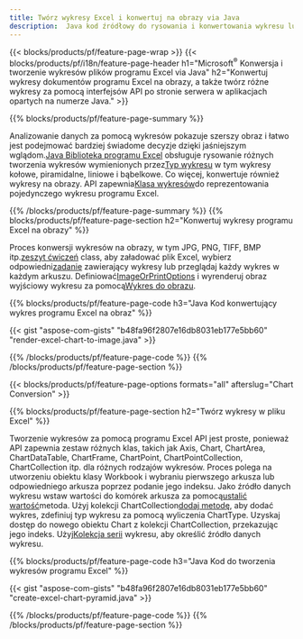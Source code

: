 ```yaml
---
title: Twórz wykresy Excel i konwertuj na obrazy via Java
description:  Java kod źródłowy do rysowania i konwertowania wykresu lub diagramu w programie Excel Microsoft przy użyciu biblioteki Java.
---
```

{{< blocks/products/pf/feature-page-wrap >}}
{{< blocks/products/pf/i18n/feature-page-header h1="Microsoft<sup>&reg;</sup> Konwersja i tworzenie wykresów plików programu Excel via Java" h2="Konwertuj wykresy dokumentów programu Excel na obrazy, a także twórz różne wykresy za pomocą interfejsów API po stronie serwera w aplikacjach opartych na numerze Java." >}}


{{% blocks/products/pf/feature-page-summary %}}

 Analizowanie danych za pomocą wykresów pokazuje szerszy obraz i łatwo jest podejmować bardziej świadome decyzje dzięki jaśniejszym wglądom.[Java Biblioteka programu Excel](/cells/pl/java/) obsługuje rysowanie różnych tworzenia wykresów wymienionych przez[Typ wykresu](https://reference.aspose.com/cells/java/com.aspose.cells/ChartType) w tym wykresy kołowe, piramidalne, liniowe i bąbelkowe. Co więcej, konwertuje również wykresy na obrazy. API zapewnia[Klasa wykresów](https://reference.aspose.com/cells/java/com.aspose.cells/Chart)do reprezentowania pojedynczego wykresu programu Excel.

{{% /blocks/products/pf/feature-page-summary %}}
{{% blocks/products/pf/feature-page-section h2="Konwertuj wykresy programu Excel na obrazy" %}}

 Proces konwersji wykresów na obrazy, w tym JPG, PNG, TIFF, BMP itp.[zeszyt ćwiczeń](https://reference.aspose.com/java/cells/com.aspose.cells/workbook) class, aby załadować plik Excel, wybierz odpowiedni[zadanie](https://reference.aspose.com/cells/java/com.aspose.cells/worksheet) zawierający wykresy lub przeglądaj każdy wykres w każdym arkuszu. Definiować[ImageOrPrintOptions](https://reference.aspose.com/cells/java/com.aspose.cells/ImageOrPrintOptions) i wyrenderuj obraz wyjściowy wykresu za pomocą[Wykres do obrazu](https://reference.aspose.com/cells/java/com.aspose.cells/chart#toImage(java.io.OutputStream,%20com.aspose.cells.ImageOrPrintOptions)).


{{% blocks/products/pf/feature-page-code h3="Java Kod konwertujący wykres programu Excel na obraz" %}}

{{< gist "aspose-com-gists" "b48fa96f2807e16db8031eb177e5bb60" "render-excel-chart-to-image.java" >}}

{{% /blocks/products/pf/feature-page-code %}}
{{% /blocks/products/pf/feature-page-section %}}

{{< blocks/products/pf/feature-page-options formats="all" afterslug="Chart Conversion" >}}


{{% blocks/products/pf/feature-page-section h2="Twórz wykresy w pliku Excel" %}}

 Tworzenie wykresów za pomocą programu Excel API jest proste, ponieważ API zapewnia zestaw różnych klas, takich jak Axis, Chart, ChartArea, ChartDataTable, ChartFrame, ChartPoint, ChartPointCollection, ChartCollection itp. dla różnych rodzajów wykresów. Proces polega na utworzeniu obiektu klasy Workbook i wybraniu pierwszego arkusza lub odpowiedniego arkusza poprzez podanie jego indeksu. Jako źródło danych wykresu wstaw wartości do komórek arkusza za pomocą[ustalić wartość](https://reference.aspose.com/cells/java/com.aspose.cells/cell#Value)metoda. Użyj kolekcji ChartCollection[dodaj metodę](https://reference.aspose.com/cells/java/com.aspose.cells/chartcollection#add(int,%20int,%20int,%20int,%20int) ), aby dodać wykres, zdefiniuj typ wykresu za pomocą wyliczenia ChartType. Uzyskaj dostęp do nowego obiektu Chart z kolekcji ChartCollection, przekazując jego indeks. Użyj[Kolekcja serii](https://reference.aspose.com/cells/java/com.aspose.cells/SeriesCollection) wykresu, aby określić źródło danych wykresu.

{{% blocks/products/pf/feature-page-code h3="Java Kod do tworzenia wykresów programu Excel" %}}

{{< gist "aspose-com-gists" "b48fa96f2807e16db8031eb177e5bb60" "create-excel-chart-pyramid.java" >}}

{{% /blocks/products/pf/feature-page-code %}}
{{% /blocks/products/pf/feature-page-section %}}
